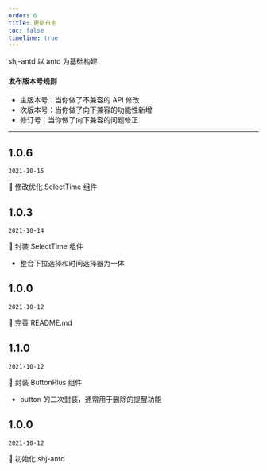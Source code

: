 ```yaml
---
order: 6
title: 更新日志
toc: false
timeline: true
---
```


shj-antd 以 antd 为基础构建

#### 发布版本号规则

- 主版本号：当你做了不兼容的 API 修改
- 次版本号：当你做了向下兼容的功能性新增
- 修订号：当你做了向下兼容的问题修正

---

## 1.0.6

`2021-10-15`

🎉 修改优化 SelectTime 组件

## 1.0.3

`2021-10-14`

🎉 封装 SelectTime 组件

- 整合下拉选择和时间选择器为一体

## 1.0.0

`2021-10-12`

🎉 完善 README.md

## 1.1.0

`2021-10-12`

🎉 封装 ButtonPlus 组件

- button 的二次封装，通常用于删除的提醒功能

## 1.0.0

`2021-10-12`

🎉 初始化 shj-antd
